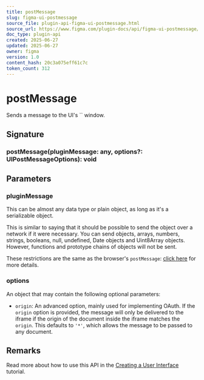 ```yaml
---
title: postMessage
slug: figma-ui-postmessage
source_file: plugin-api-figma-ui-postmessage.html
source_url: https://www.figma.com/plugin-docs/api/figma-ui-postmessage/
doc_type: plugin-api
created: 2025-06-27
updated: 2025-06-27
owner: figma
version: 1.0
content_hash: 20c3a075eff61c7c
token_count: 312
---
```

# postMessage

Sends a message to the UI's `` window.

## Signature

### postMessage(pluginMessage: any, options?: UIPostMessageOptions): void

## Parameters

### pluginMessage

This can be almost any data type or plain object, as long as it's a serializable object.

This is similar to saying that it should be possible to send the object over a network if it were necessary. You can send objects, arrays, numbers, strings, booleans, null, undefined, Date objects and Uint8Array objects. However, functions and prototype chains of objects will not be sent.

These restrictions are the same as the browser's `postMessage`: [click here](https://developer.mozilla.org/en-US/docs/Web/API/Web_Workers_API/Structured_clone_algorithm)
 for more details.

### options

An object that may contain the following optional parameters:

- `origin`: An advanced option, mainly used for implementing OAuth. If the `origin` option is provided, the message will only be delivered to the iframe if the origin of the document inside the iframe matches the `origin`. This defaults to `'*'`, which allows the message to be passed to any document.

## Remarks

Read more about how to use this API in the [Creating a User Interface](/plugin-docs/creating-ui/)
 tutorial.